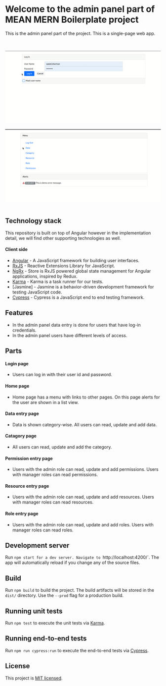 # Welcome to the admin panel part of MEAN MERN Boilerplate project

This is the admin panel part of the project. This is a single-page web app.

<br/><br/>
![](adminFlow.gif)
<br/><br/>
![](adminFlowInputValidation.gif)
<br/><br/>

## Technology stack

This repository is built on top of Angular however in the implementation detail, we will find other supporting technologies as well.

#### Client side

- [Angular] - A JavaScript framework for building user interfaces.
- [RxJS] - Reactive Extensions Library for JavaScript.
- [NgRx] - Store is RxJS powered global state management for Angular applications, inspired by Redux.
- [Karma] - Karma is a task runner for our tests.
- [Jasmine] - Jasmine is a behavior-driven development framework for testing JavaScript code.
- [Cypress] - Cypress is a JavaScript end to end testing framework.

## Features

- In the admin panel data entry is done for users that have log-in credentials.
- In the admin panel users have different levels of access.

## Parts

#### Login page
- Users can log in with their user id and password.
#### Home page
- Home page has a menu with links to other pages. On this page alerts for the user are shown in a list view.
#### Data entry page
- Data is shown category-wise. All users can read, update and add data.
#### Catagory page
- All users can read, update and add the category.
#### Permission entry page
- Users with the admin role can read, update and add permissions. Users with manager roles can read permissions.
#### Resource entry page
- Users with the admin role can read, update and add resources. Users with manager roles can read resources.
#### Role entry page
- Users with the admin role can read, update and add roles. Users with manager roles can read roles.


## Development server

Run `npm start for a dev server. Navigate to `http://localhost:4200/`. The app will automatically reload if you change any of the source files.

## Build

Run `npm build` to build the project. The build artifacts will be stored in the `dist/` directory. Use the `--prod` flag for a production build.

## Running unit tests

Run `npm test` to execute the unit tests via [Karma].

## Running end-to-end tests

Run `npm run cypress:run` to execute the end-to-end tests via [Cypress].

## License

This project is [MIT licensed](https://github.com/Saeed1989/mern-mean-web-mobile-boilerplate/blob/main/client-admin-panel/LICENSE).

[node.js]: http://nodejs.org
[express.js]: http://expressjs.com
[docker]: https://www.docker.com
[Angular]: https://angular.io/
[Karma]: https://karma-runner.github.io
[Protractor]: http://www.protractortest.org/
[NgRx]: https://ngrx.io/
[Cypress]: https://www.cypress.io/
[RxJS]: https://rxjs.dev/

